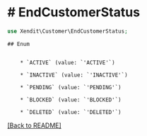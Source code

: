 # # EndCustomerStatus


```php
use Xendit\Customer\EndCustomerStatus;
```

    ## Enum

    
        * `ACTIVE` (value: `'ACTIVE'`)
    
        * `INACTIVE` (value: `'INACTIVE'`)
    
        * `PENDING` (value: `'PENDING'`)
    
        * `BLOCKED` (value: `'BLOCKED'`)
    
        * `DELETED` (value: `'DELETED'`)
    

[[Back to README]](../../README.md)
